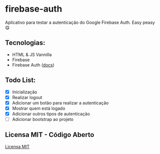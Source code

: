 # firebase-auth
 
Aplicativo para testar a autenticação do Google Firebase Auth. Easy peasy 😋

## Tecnologias:

- HTML & JS Vannilla
- Firebase
- Firebase Auth ([docs](https://firebase.google.com/docs/auth))

## Todo List:

- [x] Inicialização
- [x] Realizar logout
- [x] Adicionar um botão para realizar a autenticação
- [x] Mostrar quem está logado
- [x] Adicionar outros tipos de autenticação
- [ ] Adicionar bootstrap ao projeto

## Licensa MIT - Código Aberto

[Licensa MIT](https://github.com/NKKFu/firebase-auth/blob/master/LICENSE)